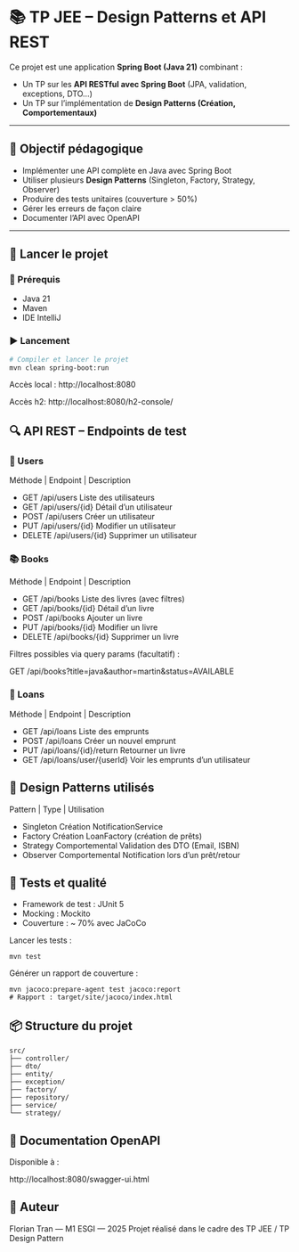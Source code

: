 # 📚 TP JEE – Design Patterns et API REST

Ce projet est une application **Spring Boot (Java 21)** combinant :
- Un TP sur les **API RESTful avec Spring Boot** (JPA, validation, exceptions, DTO…)
- Un TP sur l’implémentation de **Design Patterns (Création, Comportementaux)**

---

## 📌 Objectif pédagogique

- Implémenter une API complète en Java avec Spring Boot
- Utiliser plusieurs **Design Patterns** (Singleton, Factory, Strategy, Observer)
- Produire des tests unitaires (couverture > 50%)
- Gérer les erreurs de façon claire
- Documenter l’API avec OpenAPI

---

## 🚀 Lancer le projet

### 🔧 Prérequis
- Java 21
- Maven
- IDE IntelliJ

### ▶️ Lancement

```bash
# Compiler et lancer le projet
mvn clean spring-boot:run
```
Accès local : http://localhost:8080

Accès h2: http://localhost:8080/h2-console/

## 🔍 API REST – Endpoints de test
### 📘 Users

Méthode	| Endpoint	| Description
- GET	/api/users	Liste des utilisateurs
- GET	/api/users/{id}	Détail d’un utilisateur
- POST	/api/users	Créer un utilisateur
- PUT	/api/users/{id}	Modifier un utilisateur
- DELETE	/api/users/{id}	Supprimer un utilisateur

### 📚 Books
Méthode	| Endpoint | Description
- GET	/api/books	Liste des livres (avec filtres)
- GET	/api/books/{id}	Détail d’un livre
- POST	/api/books	Ajouter un livre
- PUT	/api/books/{id}	Modifier un livre
- DELETE	/api/books/{id}	Supprimer un livre

Filtres possibles via query params (facultatif) :

GET /api/books?title=java&author=martin&status=AVAILABLE

### 🔁 Loans
Méthode	| Endpoint	| Description
- GET	/api/loans	Liste des emprunts
- POST	/api/loans	Créer un nouvel emprunt
- PUT	/api/loans/{id}/return	Retourner un livre
- GET	/api/loans/user/{userId}	Voir les emprunts d’un utilisateur

## 🧠 Design Patterns utilisés
Pattern	| Type |	Utilisation
- Singleton	Création	NotificationService
- Factory	Création	LoanFactory (création de prêts)
- Strategy	Comportemental	Validation des DTO (Email, ISBN)
- Observer	Comportemental	Notification lors d’un prêt/retour

## 🧪 Tests et qualité
  - Framework de test : JUnit 5
  - Mocking : Mockito
  - Couverture : ~ 70% avec JaCoCo

  Lancer les tests :
```
mvn test
```
   Générer un rapport de couverture :
```
mvn jacoco:prepare-agent test jacoco:report
# Rapport : target/site/jacoco/index.html
```

## 📦 Structure du projet
```
src/
├── controller/
├── dto/
├── entity/
├── exception/
├── factory/
├── repository/
├── service/
└── strategy/
```
## 📄 Documentation OpenAPI

Disponible à :

http://localhost:8080/swagger-ui.html

## 👤 Auteur

Florian Tran — M1 ESGI — 2025
Projet réalisé dans le cadre des TP JEE / TP Design Pattern
